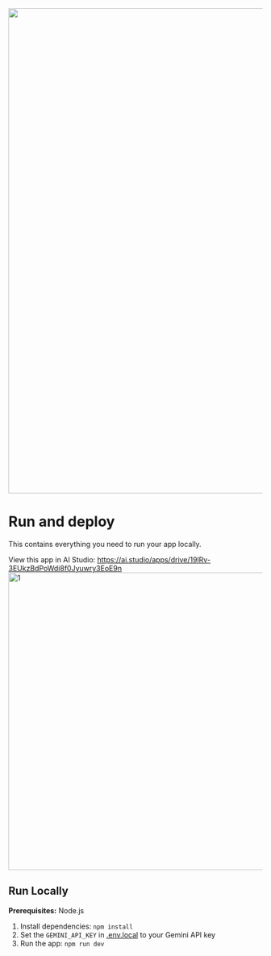 <div align="center">
<img width="1919" height="962" alt="Screenshot from 2025-09-07 16-49-11" src="https://github.com/user-attachments/assets/aa48ad6c-946c-437f-bf5d-917b26a9e670" />
</div>

# Run and deploy 

This contains everything you need to run your app locally.

View this app in AI Studio: https://ai.studio/apps/drive/19lRv-3EUkzBdPoWdi8f0Jyuwry3EoE9n
<img width="1004" height="590" alt="1" src="https://github.com/user-attachments/assets/c2c76943-70c0-4c69-8166-a2e245c152d4" />


## Run Locally

**Prerequisites:**  Node.js


1. Install dependencies:
   `npm install`
2. Set the `GEMINI_API_KEY` in [.env.local](.env.local) to your Gemini API key
3. Run the app:
   `npm run dev`
